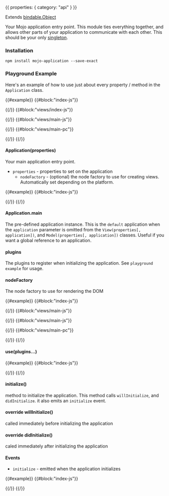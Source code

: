 {{
  properties: {
    category: "api"
  }
}}

Extends [bindable.Object](/docs/api/-bindableobject)

Your Mojo application entry point. This module ties everything together, and allows other
parts of your application to communicate with each other. This should be your only [singleton](http://en.wikipedia.org/wiki/Singleton_pattern).

<!--
Note that there are two ways of using `mojo-application`. The first way is to instantiate a new `Application`,
which keeps your application *out* of the global namespace. This method requires you to **manually** pass `application` around
your application.

The other method of using `mojo-application` is to use the `Application.main` property, which is an instantiated `Application`.
Using this property won't require you to pass the application around, si

-->

### Installation

```
npm install mojo-application --save-exact
```

### Playground Example

Here's an example of how to use just about every property / method in the `Application` class.

{{#example}}
{{#block:"index-js"}}
<!--
var Application = require("mojo-application");

var MyApplication = Application.extend({
  plugins: [
    require("mojo-views"),     // views plugin
    require("mojo-paperclip"), // paperclip template plugin
    require("./views"),        // views specific to this application
  ],
  willInitialize: function (preview) {
    console.log("will initialize");
  },
  didInitialize: function (preview) {
    console.log("did initialize");
    preview.element.appendChild(this.views.create("main").render());
  }
});

var app = new MyApplication();

app.on("initialize", function () {
  console.log("app emitted 'initialize' event");
});

app.initialize(preview);
-->
{{/}}
{{#block:"views/index-js"}}
<!--
module.exports = function (app) {

  // register a few components
  app.views.register({
    main: require("./main")
  });
}
-->
{{/}}
{{#block:"views/main-js"}}
<!--
var views = require("mojo-views");
module.exports = views.Base.extend({
  paper: require("./main.pc"),
  divide: function (value, multiplier) {
    return Math.round((value || 0) / multiplier);
  }
});
-->
{{/}}
{{#block:"views/main-pc"}}
<!--
<input class="form-control" type="text" placeholder="Hello! How how old are you?" data-bind="{{ model: <~>age }}"></input>

{{#if:age}}
  You're like a: <br />
  <span><strong>{{ divide(age, 5.8) }}</strong>  year old Dog.</span> <br />
  <span><strong>{{ divide(age, 2.85) }}</strong> year old Bear.</span> <br />
  <span><strong>{{ divide(age, 2.17) }}</strong> year old Hippo.</span> <br />
{{/}}
-->
{{/}}
{{/}}

#### Application(properties)

Your main application entry point.

- `properties` - properties to set on the application
  - `nodeFactory` - (optional) the node factory to use for creating views. Automatically set depending on the platform.

{{#example}}
{{#block:"index-js"}}
<!--
var Application = require("mojo-application");
var app = new Application({
  name: "some property!"
});
console.log(app.get("name"), app.name);

console.log(app.views);
-->
{{/}}
{{/}}

#### Application.main

The pre-defined application instance. This is the `default` application when the `application` parameter is omitted from the `View(properties[, application])`, and `Model(properties[, application])`
classes. Useful if you want a global reference to an application.

#### plugins

The plugins to register when initializing the application. See `playground example` for usage.

#### nodeFactory

The node factory to use for rendering the DOM

{{#example}}
{{#block:"index-js"}}
<!--
var Application = require("mojo-application"),
nodeFactories   = require("nofactor"),
MainView        = require("./views/main.js");

var MyApplication = Application.extend({
  plugins: [
    require("mojo-views"),
    require("mojo-paperclip@0.6.1"),
    function (app) {
      app.views.register("main", MainView);
    }
  ]
});

var browserApp = new MyApplication({ nodeFactory: nodeFactories.dom    });
var nodeApp    = new MyApplication({ nodeFactory: nodeFactories.string });

// update immediately - this happens in node automatically. Overridden here
// to demonstrate the difference between a node-based & browser-based application.
nodeApp.animate = function (animatable) {
  animatable.update();
}


preview.element.appendChild(browserApp.views.create("main", {
    message: "I'm rendering for the browser!"
}).render())

console.log(nodeApp.views.create("main", {
    message: "I'm rendering for NodeJS!"
}).render().toString());
-->
{{/}}
{{#block:"views/main-js"}}
<!--
var views = require("mojo-views");
module.exports = views.Base.extend({
  paper: require("./main.pc")
});
-->
{{/}}
{{#block:"views/main-js"}}
<!--
var views = require("mojo-views");
module.exports = views.Base.extend({
  paper: require("./main.pc")
});
-->
{{/}}
{{#block:"views/main-pc"}}
<!--
<h3>{{message}}</h3>
-->
{{/}}
{{/}}

#### use(plugins...)


{{#example}}
{{#block:"index-js"}}
<!--
var Application = require("mojo-application");

var app = new Application();
app.use(function (app) {
  console.log("registering a plugin to mojo app");
  app.someModule = {
    name: "some module"
  };
}, function (app) {
  console.log("registering another plugin to mojo app");
  console.log("some module: ", app.someModule);
  app.anotherModule = {

  };
});
-->
{{/}}
{{/}}

#### initialize()

method to initialize the application. This method calls `willInitialize`, and `didInitialize`. it also
emits an `initialize` event.


#### override willInitialize()

called immediately before initializing the application

#### override didInitialize()

caled immediately after initializing the application

#### Events

- `initialize` - emitted when the application initializes

{{#example}}
{{#block:"index-js"}}
<!--
var Application = require("mojo-application");

var app = new Application();
app.on("initialize", function () {
    console.log("initialized!");
});
app.initialize();
-->
{{/}}
{{/}}
